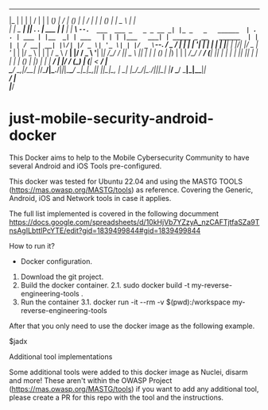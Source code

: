    ___           _  ___  ___      _     _ _      _____                      _ _                   ___  ___      _     _ _        ______           _                      
  |_  |         | | |  \/  |     | |   (_) |    /  ___|                    (_) |                  |  \/  |     | |   (_) |       |  _  \         | |                     
    | |_   _ ___| |_| .  . | ___ | |__  _| | ___\ `--.  ___  ___ _   _ _ __ _| |_ _   _   ______  | .  . | ___ | |__  _| | ___   | | | |___   ___| | _____ _ __   ______ 
    | | | | / __| __| |\/| |/ _ \| '_ \| | |/ _ \`--. \/ _ \/ __| | | | '__| | __| | | | |______| | |\/| |/ _ \| '_ \| | |/ _ \  | | | / _ \ / __| |/ / _ \ '__| |______|
/\__/ / |_| \__ \ |_| |  | | (_) | |_) | | |  __/\__/ /  __/ (__| |_| | |  | | |_| |_| |          | |  | | (_) | |_) | | |  __/  | |/ / (_) | (__|   <  __/ |            
\____/ \__,_|___/\__\_|  |_/\___/|_.__/|_|_|\___\____/ \___|\___|\__,_|_|  |_|\__|\__, |          \_|  |_/\___/|_.__/|_|_|\___|  |___/ \___/ \___|_|\_\___|_|            
                                                                                   __/ |                                                                                 
                                                                                  |___/                                                                                  

# just-mobile-security-android-docker
This Docker aims to help to the Mobile Cybersecurity Community to have several Android and iOS Tools pre-configured.

This docker was tested for Ubuntu 22.04 and using the MASTG TOOLS (https://mas.owasp.org/MASTG/tools) as reference. Covering the Generic, Android, iOS and Network tools in case it applies.


The full list implemented is covered in the following documment https://docs.google.com/spreadsheets/d/10kHjVb7YZzyA_nzCAFTjtfaSZa9TnsAgILbttIPcYTE/edit?gid=1839499844#gid=1839499844 

How to run it?

* Docker configuration.

1. Download the git project.
2. Build the docker container.
2.1. sudo docker build -t my-reverse-engineering-tools .
3. Run the container
3.1. docker run -it --rm -v $(pwd):/workspace my-reverse-engineering-tools	

After that you only need to use the docker image as the following example.

$jadx


Additional tool implementations

Some additional tools were added to this docker image as Nuclei, disarm and more! These aren't within the OWASP Project (https://mas.owasp.org/MASTG/tools) if you want to add any additional tool, please create a PR for this repo with the tool and the instructions.

